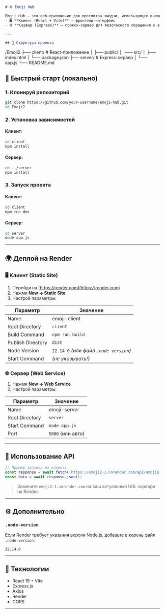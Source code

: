 ```markdown
# 🌐 Emoji Hub

Emoji Hub — это веб-приложение для просмотра эмодзи, использующее внешний API. Проект состоит из двух частей:
- 🖥️ **Клиент (React + Vite)** — фронтенд-интерфейс
- 🌐 **Сервер (Express)** — прокси-сервер для безопасного обращения к внешнему API

---

## 📁 Структура проекта

```

/Emoji2
├── client/               # React-приложение
│   ├── public/
│   ├── src/
│   ├── index.html
│   └── package.json
├── server/               # Express-сервер
│   └── app.js
└── README.md

## 🚀 Быстрый старт (локально)

### 1. Клонируй репозиторий

```bash
git clone https://github.com/your-username/emoji-hub.git
cd Emoji2
````

### 2. Установка зависимостей

#### Клиент:

```bash
cd client
npm install
```

#### Сервер:

```bash
cd ../server
npm install
```

### 3. Запуск проекта

#### Клиент:

```bash
cd client
npm run dev
```

#### Сервер:

```bash
cd server
node app.js
```

---

## 🌍 Деплой на Render

### 🖥️ Клиент (Static Site)

1. Перейди на [https://render.com](https://render.com)
2. Нажми **New → Static Site**
3. Настрой параметры:

| Параметр          | Значение                               |
| ----------------- | -------------------------------------- |
| Name              | emoji-client                           |
| Root Directory    | `client`                               |
| Build Command     | `npm run build`                        |
| Publish Directory | `dist`                                 |
| Node Version      | `22.14.0` *(или файл `.node-version`)* |
| Start Command     | *(не указывать!)*                      |

### 🌐 Сервер (Web Service)

1. Нажми **New → Web Service**
2. Настрой параметры:

| Параметр       | Значение          |
| -------------- | ----------------- |
| Name           | emoji-server      |
| Root Directory | `server`          |
| Start Command  | `node app.js`     |
| Port           | `5000` (или авто) |

---

## 🔗 Использование API

```js
// Пример запроса из клиента
const response = await fetch('https://emoji2-1.onrender.com/api/emojis');
const data = await response.json();
```

> Замените `emoji2-1.onrender.com` на ваш актуальный URL сервера на Render.

---

## ⚙️ Дополнительно

### `.node-version`

Если Render требует указания версии Node.js, добавьте в корень файл `.node-version`:

```
22.14.0
```

---

## 🧩 Технологии

* React 19 + Vite
* Express.js
* Axios
* Render
* CORS

---
